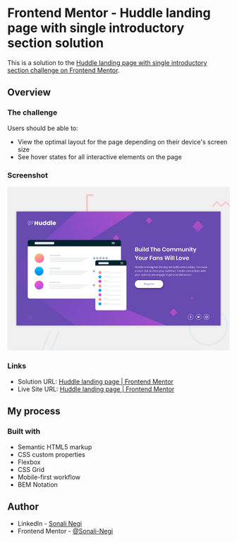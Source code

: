 # Frontend Mentor - Huddle landing page with single introductory section solution

This is a solution to the [Huddle landing page with single introductory section challenge on Frontend Mentor](https://www.frontendmentor.io/challenges/huddle-landing-page-with-a-single-introductory-section-B_2Wvxgi0). 


## Overview

### The challenge

Users should be able to:

- View the optimal layout for the page depending on their device's screen size
- See hover states for all interactive elements on the page

### Screenshot

![](./design/desktop-preview.jpg)


### Links

- Solution URL: [Huddle landing page | Frontend Mentor](https://www.frontendmentor.io/solutions/huddle-landing-page-with-single-introductory-section-8FAwdGN6gg)
- Live Site URL: [Huddle landing page | Frontend Mentor](https://sonali-negi.github.io/Huddle-landing-page-with-single-introductory-section/)

## My process

### Built with

- Semantic HTML5 markup
- CSS custom properties
- Flexbox
- CSS Grid
- Mobile-first workflow
- BEM Notation


## Author

- LinkedIn - [Sonali Negi](https://www.linkedin.com/in/negisonali/)
- Frontend Mentor - [@Sonali-Negi](https://www.frontendmentor.io/profile/SONALI-NEGI)


